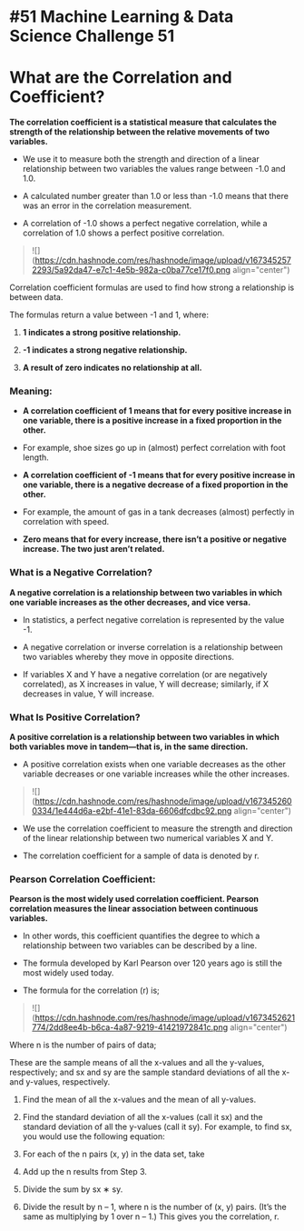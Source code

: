 # #51 Machine Learning & Data Science Challenge 51

# What are the Correlation and Coefficient?

**The correlation coefficient is a statistical measure that calculates the strength of the relationship between the relative movements of two variables.**

* We use it to measure both the strength and direction of a linear relationship between two variables the values range between -1.0 and 1.0.
    
* A calculated number greater than 1.0 or less than -1.0 means that there was an error in the correlation measurement.
    
* A correlation of -1.0 shows a perfect negative correlation, while a correlation of 1.0 shows a perfect positive correlation.
    

> ![](https://cdn.hashnode.com/res/hashnode/image/upload/v1673452572293/5a92da47-e7c1-4e5b-982a-c0ba77ce17f0.png align="center")

Correlation coefficient formulas are used to find how strong a relationship is between data.

The formulas return a value between -1 and 1, where:

1. **1 indicates a strong positive relationship.**
    
2. **\-1 indicates a strong negative relationship.**
    
3. **A result of zero indicates no relationship at all.**
    

### Meaning:

* **A correlation coefficient of 1 means that for every positive increase in one variable, there is a positive increase in a fixed proportion in the other.**
    

* For example, shoe sizes go up in (almost) perfect correlation with foot length.
    
* **A correlation coefficient of -1 means that for every positive increase in one variable, there is a negative decrease of a fixed proportion in the other.**
    

* For example, the amount of gas in a tank decreases (almost) perfectly in correlation with speed.
    
* **Zero means that for every increase, there isn’t a positive or negative increase. The two just aren’t related.**
    

### What is a Negative Correlation?

**A negative correlation is a relationship between two variables in which one variable increases as the other decreases, and vice versa.**

* In statistics, a perfect negative correlation is represented by the value -1.
    
* A negative correlation or inverse correlation is a relationship between two variables whereby they move in opposite directions.
    
* If variables X and Y have a negative correlation (or are negatively correlated), as X increases in value, Y will decrease; similarly, if X decreases in value, Y will increase.
    

### What Is Positive Correlation?

**A positive correlation is a relationship between two variables in which both variables move in tandem—that is, in the same direction.**

* A positive correlation exists when one variable decreases as the other variable decreases or one variable increases while the other increases.
    

> ![](https://cdn.hashnode.com/res/hashnode/image/upload/v1673452600334/1e444d6a-e2bf-41e1-83da-6606dfcdbc92.png align="center")

* We use the correlation coefficient to measure the strength and direction of the linear relationship between two numerical variables X and Y.
    
* The correlation coefficient for a sample of data is denoted by r.
    

### Pearson Correlation Coefficient:

**Pearson is the most widely used correlation coefficient. Pearson correlation measures the linear association between continuous variables.**

* In other words, this coefficient quantifies the degree to which a relationship between two variables can be described by a line.
    
* The formula developed by Karl Pearson over 120 years ago is still the most widely used today.
    
* The formula for the correlation (r) is;
    

> ![](https://cdn.hashnode.com/res/hashnode/image/upload/v1673452621774/2dd8ee4b-b6ca-4a87-9219-41421972841c.png align="center")

Where n is the number of pairs of data;

These are the sample means of all the x-values and all the y-values, respectively; and sx and sy are the sample standard deviations of all the x- and y-values, respectively.

1. Find the mean of all the x-values and the mean of all y-values.
    
2. Find the standard deviation of all the x-values (call it sx) and the standard deviation of all the y-values (call it sy). For example, to find sx, you would use the following equation:
    
3. For each of the n pairs (x, y) in the data set, take
    
4. Add up the n results from Step 3.
    
5. Divide the sum by sx ∗ sy.
    
6. Divide the result by n – 1, where n is the number of (x, y) pairs. (It’s the same as multiplying by 1 over n – 1.) This gives you the correlation, r.